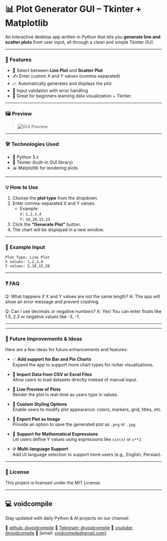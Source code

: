 # 📊 Plot Generator GUI – Tkinter + Matplotlib

An interactive desktop app written in Python that lets you **generate line and scatter plots** from user input, all through a clean and simple Tkinter GUI.

---

### 🚀 Features
- 🔘 Select between **Line Plot** and **Scatter Plot**
- ✍️ Enter custom X and Y values (comma-separated)
- 📈 Automatically generates and displays the plot
- 🚫 Input validation with error handling
- 🧠 Great for beginners learning data visualization + Tkinter

---

### 🖼️ Preview

> ![GUI Preview](https://via.placeholder.com/400x300.png?text=Plot+Generator+GUI)

---

### 🛠️ Technologies Used

- 🐍 Python 3.x
- 🧱 Tkinter (built-in GUI library)
- 📊 Matplotlib for rendering plots

---

### 💡 How to Use

1. Choose the **plot type** from the dropdown.
2. Enter comma-separated X and Y values.
   - Example:  
     `X:` `1,2,3,4`  
     `Y:` `10,20,15,25`
3. Click the **"Generate Plot"** button.
4. The chart will be displayed in a new window.

---

### 🧪 Example Input

```text
Plot Type: Line Plot
X values: 1,2,3,4
Y values: 5,10,15,20
```

---

### ❓ FAQ
Q: What happens if X and Y values are not the same length?
A: The app will show an error message and prevent crashing.

Q: Can I use decimals or negative numbers?
A: Yes! You can enter floats like 1.5, 2.3 or negative values like -3, -1.

---

---

### 🌱 Future Improvements & Ideas

Here are a few ideas for future enhancements and features:

- ✅ **Add support for Bar and Pie Charts**  
  Expand the app to support more chart types for richer visualizations.

- 📂 **Import Data from CSV or Excel Files**  
  Allow users to load datasets directly instead of manual input.

- 🔄 **Live Preview of Plots**  
  Render the plot in real-time as users type in values.

- 🎨 **Custom Styling Options**  
  Enable users to modify plot appearance: colors, markers, grid, titles, etc.

- 💾 **Export Plot as Image**  
  Provide an option to save the generated plot as `.png` or `.jpg`.

- 🧠 **Support for Mathematical Expressions**  
  Let users define Y values using expressions like `sin(x)` or `x**2`.

- 🌐 **Multi-language Support**  
  Add UI language selection to support more users (e.g., English, Persian).

---

### 📃 License
This project is licensed under the MIT License.

---

## 💻 voidcompile
Stay updated with daily Python & AI projects on our channel:

📢 [github: @voidcompile](https://github.com/voidcompile)
📢 [Telegram: @voidcompile](https://t.me/voidcompile)
📢 [youtube: @voidcompile](https://www.youtube.com/@voidcompile)
📢 [email: voidcompile@gmail.com]
